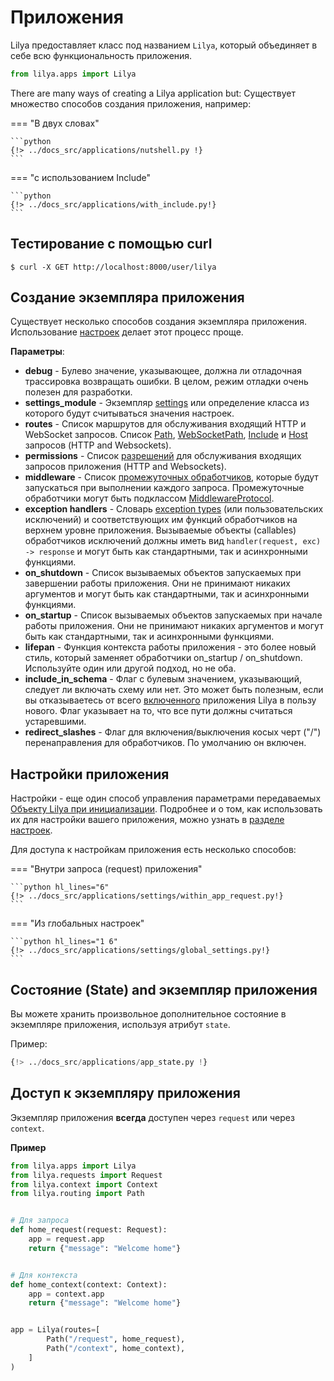 # Приложения

Lilya предоставляет класс под названием `Lilya`, который объединяет в себе
всю функциональность приложения.

```python
from lilya.apps import Lilya
```

There are many ways of creating a Lilya application but:
Существует множество способов создания приложения, например:

=== "В двух словах"

    ```python
    {!> ../docs_src/applications/nutshell.py !}
    ```

=== "с использованием Include"

    ```python
    {!> ../docs_src/applications/with_include.py!}
    ```

## Тестирование с помощью curl

```shell
$ curl -X GET http://localhost:8000/user/lilya
```

## Создание экземпляра приложения

Существует несколько способов создания экземпляра приложения. Использование [настроек](./settings.md) делает этот процесс проще.

**Параметры**:

* **debug** - Булево значение, указывающее, должна ли отладочная трассировка возвращать ошибки.
В целом, режим отладки очень полезен для разработки.
* **settings_module** - Экземпляр [settings](./settings.md) или определение класса из которого будут считываться значения настроек.
* **routes** - Список маршрутов для обслуживания входящий HTTP и WebSocket запросов.
Список [Path](./routing.md#path), [WebSocketPath](./routing.md#websocketpath), [Include](./routing.md#include) и [Host](./routing.md#host) запросов (HTTP and Websockets).
* **permissions** - Список [разрешений](./permissions.md) для обслуживания входящих запросов приложения (HTTP and Websockets).
* **middleware** - Список [промежуточных обработчиков](./middleware.md), которые будут запускаться при выполнении каждого запроса. Промежуточные обработчики могут быть подклассом [MiddlewareProtocol](./middleware.md#protocol).
* **exception handlers** - Словарь [exception types](./exceptions.md) (или пользовательских исключений) и соответствующих им функций обработчиков на верхнем уровне приложения. Вызываемые объекты (callables) обработчиков исключений должны иметь вид `handler(request, exc) -> response` и могут быть как стандартными, так и асинхронными функциями.
* **on_shutdown** - Список вызываемых объектов запускаемых при завершении работы приложения. Они не принимают никаких аргументов и могут быть как стандартными, так и асинхронными функциями.
* **on_startup** - Список вызываемых объектов запускаемых при начале работы приложения. Они не принимают никаких аргументов и могут быть как стандартными, так и асинхронными функциями.
* **lifepan** - Функция контекста работы приложения - это более новый стиль, который заменяет обработчики on_startup / on_shutdown. Используйте один или другой подход, но не оба.
* **include_in_schema** - Флаг с булевым значением, указывающий, следует ли включать схему или нет. Это может быть полезным, если вы отказываетесь от всего [включенного](./routing.md#include) приложения Lilya в пользу нового. Флаг указывает на то, что все пути должны считаться устаревшими.
* **redirect_slashes** - Флаг для включения/выключения косых черт ("/") перенаправления для обработчиков. По умолчанию он включен.

## Настройки приложения

Настройки - еще один способ управления параметрами передаваемых
[Объекту Lilya при инициализации](#instantiating-the-application). Подробнее и о том, как использовать их для настройки вашего приложения, можно узнать в [разделе настроек](./settings.md).

Для доступа к настройкам приложения есть несколько способов:

=== "Внутри запроса (request) приложения"

    ```python hl_lines="6"
    {!> ../docs_src/applications/settings/within_app_request.py!}
    ```

=== "Из глобальных настроек"

    ```python hl_lines="1 6"
    {!> ../docs_src/applications/settings/global_settings.py!}
    ```

## Состояние (State) and экземпляр приложения

Вы можете хранить произвольное дополнительное состояние в экземпляре приложения, используя атрибут `state`.

Пример:

```python hl_lines="6"
{!> ../docs_src/applications/app_state.py !}
```

## Доступ к экземпляру приложения

Экземпляр приложения **всегда** доступен через `request` или через `context`.

**Пример**

```python
from lilya.apps import Lilya
from lilya.requests import Request
from lilya.context import Context
from lilya.routing import Path


# Для запроса
def home_request(request: Request):
    app = request.app
    return {"message": "Welcome home"}


# Для контекста
def home_context(context: Context):
    app = context.app
    return {"message": "Welcome home"}


app = Lilya(routes=[
        Path("/request", home_request),
        Path("/context", home_context),
    ]
)
```
